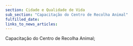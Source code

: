 ```yaml
---
section: Cidade e Qualidade de Vida
sub_section: "Capacitação do Centro de Recolha Animal"
fulfilled_date:
links_to_news_articles:
---
```


Capacitação do Centro de Recolha Animal;